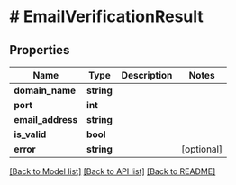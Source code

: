# # EmailVerificationResult

## Properties

Name | Type | Description | Notes
------------ | ------------- | ------------- | -------------
**domain_name** | **string** |  |
**port** | **int** |  |
**email_address** | **string** |  |
**is_valid** | **bool** |  |
**error** | **string** |  | [optional]

[[Back to Model list]](../../README#models) [[Back to API list]](../../README#endpoints) [[Back to README]](../../README)
